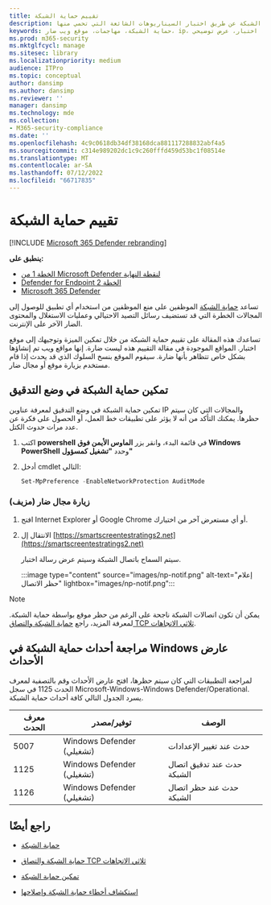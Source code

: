 ```yaml
---
title: تقييم حماية الشبكة
description: تعرف على كيفية عمل حماية الشبكة عن طريق اختبار السيناريوهات الشائعة التي تحمي منها.
keywords: حماية الشبكة، مهاجمات، موقع ويب ضار، ip، مجال، مجالات، تقييم، اختبار، عرض توضيحي
ms.prod: m365-security
ms.mktglfcycl: manage
ms.sitesec: library
ms.localizationpriority: medium
audience: ITPro
ms.topic: conceptual
author: dansimp
ms.author: dansimp
ms.reviewer: ''
manager: dansimp
ms.technology: mde
ms.collection:
- M365-security-compliance
ms.date: ''
ms.openlocfilehash: 4c9c0618db34df38168dca881117288832abf4a5
ms.sourcegitcommit: c314e989202dc1c9c260fffd459d53bc1f08514e
ms.translationtype: MT
ms.contentlocale: ar-SA
ms.lasthandoff: 07/12/2022
ms.locfileid: "66717835"
---
```

# <a name="evaluate-network-protection"></a>تقييم حماية الشبكة

[!INCLUDE [Microsoft 365 Defender rebranding](../../includes/microsoft-defender.md)]

**ينطبق على:**
- [الخطة 1 من Microsoft Defender لنقطة النهاية](https://go.microsoft.com/fwlink/?linkid=2154037)
- [Defender for Endpoint الخطة 2](https://go.microsoft.com/fwlink/?linkid=2154037)
- [Microsoft 365 Defender](https://go.microsoft.com/fwlink/?linkid=2118804)

تساعد [حماية الشبكة](network-protection.md) الموظفين على منع الموظفين من استخدام أي تطبيق للوصول إلى المجالات الخطرة التي قد تستضيف رسائل التصيد الاحتيالي وعمليات الاستغلال والمحتوى الضار الآخر على الإنترنت.

تساعدك هذه المقالة على تقييم حماية الشبكة من خلال تمكين الميزة وتوجيهك إلى موقع اختبار. المواقع الموجودة في مقالة التقييم هذه ليست ضارة. إنها مواقع ويب تم إنشاؤها بشكل خاص تتظاهر بأنها ضارة. سيقوم الموقع بنسخ السلوك الذي قد يحدث إذا قام مستخدم بزيارة موقع أو مجال ضار.

## <a name="enable-network-protection-in-audit-mode"></a>تمكين حماية الشبكة في وضع التدقيق

تمكين حماية الشبكة في وضع التدقيق لمعرفة عناوين IP والمجالات التي كان سيتم حظرها. يمكنك التأكد من أنه لا يؤثر على تطبيقات خط العمل، أو الحصول على فكرة عن عدد مرات حدوث الكتل.

1. اكتب **powershell** في قائمة البدء، وانقر بزر **الماوس الأيمن فوق Windows PowerShell** وحدد **"تشغيل كمسؤول"**
2. أدخل cmdlet التالي:

    ```PowerShell
    Set-MpPreference -EnableNetworkProtection AuditMode
    ```

### <a name="visit-a-fake-malicious-domain"></a>زيارة مجال ضار (مزيف)

1. افتح Internet Explorer أو Google Chrome أو أي مستعرض آخر من اختيارك.

2. الانتقال إل [https://smartscreentestratings2.net](https://smartscreentestratings2.net)

    سيتم السماح باتصال الشبكة وسيتم عرض رسالة اختبار.
    
    :::image type="content" source="images/np-notif.png" alt-text="إعلام حظر الاتصال" lightbox="images/np-notif.png":::

> [!NOTE]
> يمكن أن تكون اتصالات الشبكة ناجحة على الرغم من حظر موقع بواسطة حماية الشبكة. لمعرفة المزيد، راجع [حماية الشبكة والتصاق TCP ثلاثي الاتجاهات](network-protection.md#network-protection-and-the-tcp-three-way-handshake).

## <a name="review-network-protection-events-in-windows-event-viewer"></a>مراجعة أحداث حماية الشبكة في Windows عارض الأحداث

لمراجعة التطبيقات التي كان سيتم حظرها، افتح عارض الأحداث وقم بالتصفية لمعرف الحدث 1125 في سجل Microsoft-Windows-Windows Defender/Operational. يسرد الجدول التالي كافة أحداث حماية الشبكة.

| معرف الحدث | توفير/مصدر | الوصف |
|---|---|---|
| 5007 | Windows Defender (تشغيلي) | حدث عند تغيير الإعدادات |
| 1125 | Windows Defender (تشغيلي) | حدث عند تدقيق اتصال الشبكة |
| 1126 | Windows Defender (تشغيلي) | حدث عند حظر اتصال الشبكة |

## <a name="see-also"></a>راجع أيضًا

- [حماية الشبكة](network-protection.md)

- [حماية الشبكة والتصاق TCP ثلاثي الاتجاهات](network-protection.md#network-protection-and-the-tcp-three-way-handshake)

- [تمكين حماية الشبكة](enable-network-protection.md)

- [استكشاف أخطاء حماية الشبكة وإصلاحها](troubleshoot-np.md)
